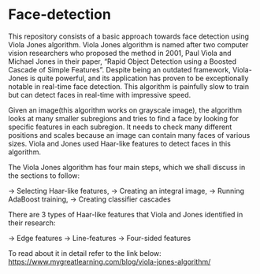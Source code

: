 # Face-detection
This repository consists of a basic approach towards face detection using Viola Jones algorithm.
Viola Jones algorithm is named after two computer vision researchers who proposed the method in 2001, Paul Viola and Michael Jones in their paper, “Rapid Object Detection using a Boosted Cascade of Simple Features”. Despite being an outdated framework, Viola-Jones is quite powerful, and its application has proven to be exceptionally notable in real-time face detection. This algorithm is painfully slow to train but can detect faces in real-time with impressive speed.

Given an image(this algorithm works on grayscale image), the algorithm looks at many smaller subregions and tries to find a face by looking for specific features in each subregion. It needs to check many different positions and scales because an image can contain many faces of various sizes. Viola and Jones used Haar-like features to detect faces in this algorithm.

The Viola Jones algorithm has four main steps, which we shall discuss in the sections to follow:

-> Selecting Haar-like features,
-> Creating an integral image,
-> Running AdaBoost training,
-> Creating classifier cascades

There are 3 types of Haar-like features that Viola and Jones identified in their research:

-> Edge features
-> Line-features
-> Four-sided features

To read about it in detail refer to the link below:
https://www.mygreatlearning.com/blog/viola-jones-algorithm/
